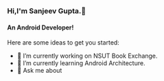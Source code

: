 ### Hi,I'm Sanjeev Gupta.👋
#### An Android Developer!

Here are some ideas to get you started:

- 🔭 I’m currently working on NSUT Book Exchange.
- 🌱 I’m currently learning Android Architecture.
- 💬 Ask me about
<!--
**therealsanjeev/therealsanjeev** is a ✨ _special_ ✨ repository because its `README.md` (this file) appears on your GitHub profile.


-->
